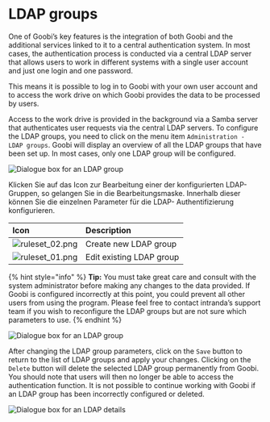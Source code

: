 # LDAP groups

One of Goobi’s key features is the integration of both Goobi and the additional services linked to it to a central authentication system. In most cases, the authentication process is conducted via a central LDAP server that allows users to work in different systems with a single user account and just one login and one password.

This means it is possible to log in to Goobi with your own user account and to access the work drive on which Goobi provides the data to be processed by users.

Access to the work drive is provided in the background via a Samba server that authenticates user requests via the central LDAP servers. To configure the LDAP groups, you need to click on the menu item `Administration - LDAP groups`. Goobi will display an overview of all the LDAP groups that have been set up. In most cases, only one LDAP group will be configured.

![Dialogue box for an LDAP group](../.gitbook/assets/30-58e.png)

Klicken Sie auf das Icon zur Bearbeitung einer der konfigurierten LDAP-Gruppen, so gelangen Sie in die Bearbeitungsmaske. Innerhalb dieser können Sie die einzelnen Parameter für die LDAP- Authentifizierung konfigurieren.

| Icon | Description |
| :--- | :--- |
| ![ruleset\_02.png](../.gitbook/assets/ruleset_02.png) | Create new LDAP group |
| ![ruleset\_01.png](../.gitbook/assets/ruleset_01.png) | Edit existing LDAP group |

{% hint style="info" %}
**Tip:** You must take great care and consult with the system administrator before making any changes to the data provided. If Goobi is configured incorrectly at this point, you could prevent all other users from using the program. Please feel free to contact intranda’s support team if you wish to reconfigure the LDAP groups but are not sure which parameters to use.
{% endhint %}

![Dialogue box for an LDAP group](../.gitbook/assets/30-59e.png)

After changing the LDAP group parameters, click on the `Save` button to return to the list of LDAP groups and apply your changes. Clicking on the `Delete` button will delete the selected LDAP group permanently from Goobi. You should note that users will then no longer be able to access the authentication function. It is not possible to continue working with Goobi if an LDAP group has been incorrectly configured or deleted.

![Dialogue box for an LDAP details](../.gitbook/assets/30-60e.png)